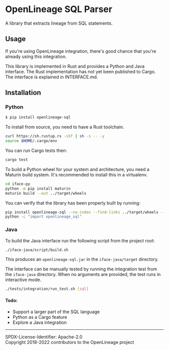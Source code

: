 # OpenLineage SQL Parser

A library that extracts lineage from SQL statements. 

## Usage

If you're using OpenLineage integration, there's good chance that you're already using this integration.

This library is implemented in Rust and provides a Python and Java interface. The Rust implementation has not yet been published to Cargo.
The interface is explained in INTERFACE.md.

## Installation

### Python

```bash
$ pip install openlineage-sql 
```

To install from source, you need to have a Rust toolchain.

```bash
curl https://sh.rustup.rs -sSf | sh -s -- -y
source $HOME/.cargo/env
```

You can run Cargo tests then:

```bash
cargo test
```

To build a Python wheel for your system and architecture, you need a Maturin build system.
It's recommended to install this in a virtualenv.

```bash
cd iface-py
python -m pip install maturin
maturin build --out ../target/wheels
```

You can verify that the library has been properly built by running:

```bash
pip install openlineage-sql --no-index --find-links ../target/wheels --force-reinstall
python -c "import openlineage_sql"
```

### Java

To build the Java interface run the following script from the project root:

```bash
./iface-java/script/build.sh
```

This produces an `openlineage-sql.jar` in the `iface-java/target` directory.

The interface can be manually tested by running the integration test from the `iface-java` directory. When no arguments are provided, the test runs in interactive mode.

```bash
./tests/integration/run_test.sh [sql]
```

#### Todo:
* Support a larger part of the SQL language 
* Python as a Cargo feature
* Explore a Java integration

----
SPDX-License-Identifier: Apache-2.0\
Copyright 2018-2022 contributors to the OpenLineage project
